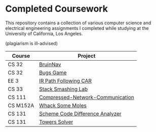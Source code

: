 # Completed Coursework

This repository contains a collection of various computer science and electrical engineering assignments I completed while studying at the University of California, Los Angeles.

(plagiarism is ill-advised)

| Course  | Project |
|---------|---------|
| CS 32 | [BruinNav](https://github.com/rwgriffithv/Completed-Coursework/tree/master/BruinNav) |
| CS 32 | [Bugs Game](https://github.com/rwgriffithv/Completed-Coursework/tree/master/Bugs_Game) |
| EE 3  | [IR Path Following CAR](https://github.com/rwgriffithv/Completed-Coursework/tree/master/Path_Following_Car) |
| CS 33 | [Stack Smashing Lab](https://github.com/rwgriffithv/Completed-Coursework/tree/master/Stack_Smashing) |
| CS 111| [Compressed-Network-Communication](https://github.com/rwgriffithv/Completed-Coursework/tree/master/Compressed_Network_Communication) |
| CS M152A | [Whack Some Moles](https://github.com/rwgriffithv/Completed-Coursework/tree/master/Whack_Some_Moles) |
| CS 131 | [Scheme Code Difference Analyzer](https://github.com/rwgriffithv/Completed-Coursework/tree/master/Scheme_Code_Diff) |
| CS 131 | [Towers Solver](https://github.com/rwgriffithv/Completed-Coursework/tree/master/Towers_Solver) |
